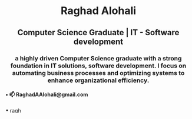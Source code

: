 <h1 align="center">Raghad Alohali</h1>
<h2 align="center">Computer Science Graduate | IT - Software development  </h2>


<h3 align="middle">a highly driven Computer Science graduate with a strong foundation in IT solutions, software development.
  I focus on automating business processes and optimizing systems to enhance organizational efficiency.</h3>

<h4 align"center">• 📫 RaghadAAlohali@gmail.com </h4>
  • <a href="https://www.linkedin.com/in/raghad-alohali-a28b042a2/" target="blank"><img align="center" src="https://raw.githubusercontent.com/rahuldkjain/github-profile-readme-generator/master/src/images/icons/Social/linked-in-alt.svg" alt="raghad a"  height="15" width="30" /></a> 


